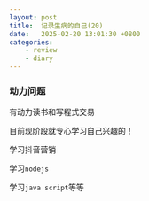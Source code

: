 ```yaml
---
layout: post
title:  记录生病的自己(20)
date:   2025-02-20 13:01:30 +0800
categories: 
    - review
    - diary
---
```


### 动力问题

有动力读书和写程式交易

目前现阶段就专心学习自己兴趣的！

学习抖音营销

学习`nodejs`

学习`java script`等等
